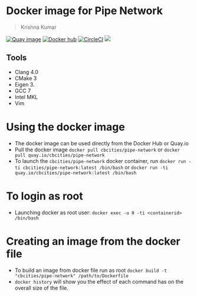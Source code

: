 # Docker image for Pipe Network
> Krishna Kumar

[![Quay image](https://img.shields.io/badge/quay--image-cbcities--pipe-network-ff69b4.svg)](https://quay.io/repository/cbcities/pipe-network)
[![Docker hub](https://img.shields.io/badge/docker--hub-cbcities--pipe-network-ff69b4.svg)](https://hub.docker.com/r/cbcities/pipe-network)
[![CircleCI](https://circleci.com/gh/cb-cities/pipe-network-container.svg?style=svg)](https://circleci.com/gh/cb-cities/pipe-network-container)
[![](https://images.microbadger.com/badges/image/cbcities/pipe-network.svg)](http://microbadger.com/images/cbcities/pipe-network)

## Tools
* Clang 4.0
* CMake 3
* Eigen 3.
* GCC 7
* Intel MKL
* Vim

# Using the docker image
* The docker image can be used directly from the Docker Hub or Quay.io
* Pull the docker image `docker pull cbcities/pipe-network` or `docker pull quay.io/cbcities/pipe-network`
* To launch the `cbcities/pipe-network`  docker container, run `docker run -ti cbcities/pipe-network:latest /bin/bash` or `docker run -ti quay.io/cbcities/pipe-network:latest /bin/bash`

# To login as root
* Launching docker as root user: `docker exec -u 0 -ti <containerid> /bin/bash`

# Creating an image from the docker file
* To build an image from docker file run as root `docker build -t "cbcities/pipe-network" /path/to/Dockerfile`
* `docker history` will show you the effect of each command has on the overall size of the file.
